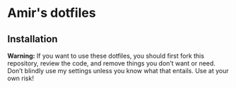 # Amir's dotfiles

## Installation

**Warning:** If you want to use these dotfiles, you should first fork this repository, review the code, and remove things you don’t want or need. Don’t blindly use my settings unless you know what that entails. Use at your own risk!

